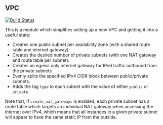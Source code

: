 ## VPC

[![Build Status](https://travis-ci.com/telia-oss/terraform-aws-vpc.svg?branch=master)](https://travis-ci.com/telia-oss/terraform-aws-vpc)

This is a module which simplifies setting up a new VPC and getting it into a useful state:

- Creates one public subnet per availability zone (with a shared route table and internet gateway).
- Creates the desired number of private subnets (with one NAT gateway and route table per subnet).
- Creates an egress only internet gateway for IPv6 traffic outbound from the private subnets
- Evenly splits the specified IPv4 CIDR block between public/private subnets.
- Adds the tag `type` to each subnet with the value of either `public` or `private`.

Note that, if `create_nat_gateways` is enabled, each private subnet has a route table which targets an individual NAT gateway when accessing
the internet over IPv4, which means that all instances in a given private subnet will appear to have the same static IP from the outside.
